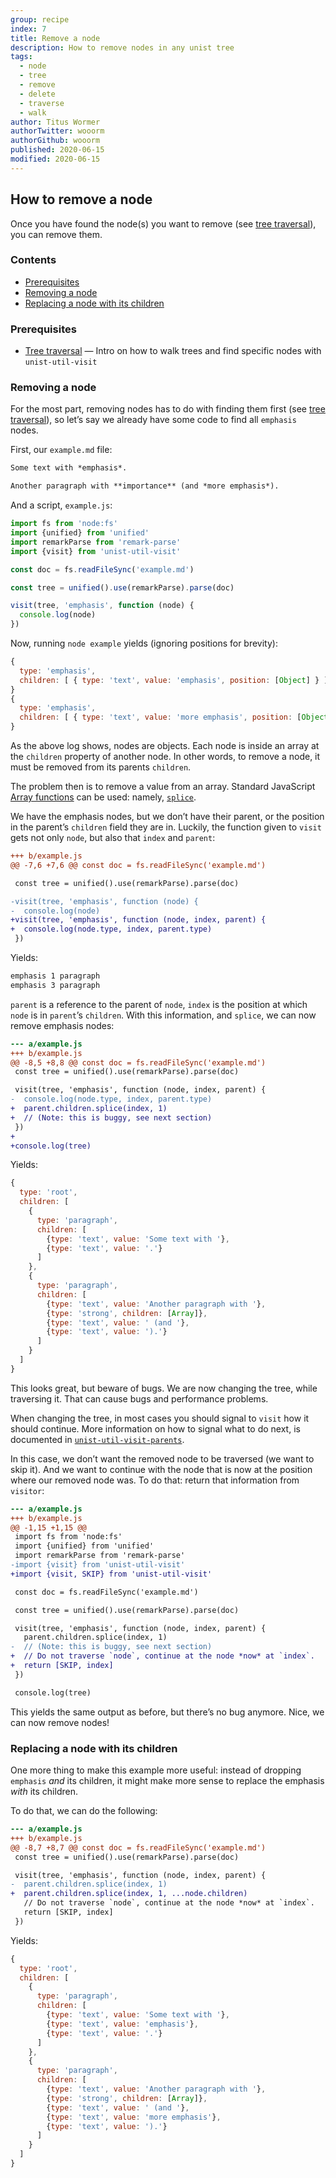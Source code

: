 ```yaml
---
group: recipe
index: 7
title: Remove a node
description: How to remove nodes in any unist tree
tags:
  - node
  - tree
  - remove
  - delete
  - traverse
  - walk
author: Titus Wormer
authorTwitter: wooorm
authorGithub: wooorm
published: 2020-06-15
modified: 2020-06-15
---
```


## How to remove a node

Once you have found the node(s) you want to remove (see [tree
traversal][tree-traversal]), you can remove them.

### Contents

*   [Prerequisites](#prerequisites)
*   [Removing a node](#removing-a-node)
*   [Replacing a node with its children](#replacing-a-node-with-its-children)

### Prerequisites

*   [Tree traversal][tree-traversal]
    — Intro on how to walk trees and find specific nodes with `unist-util-visit`

### Removing a node

For the most part, removing nodes has to do with finding them first (see [tree
traversal][tree-traversal]), so let’s say we already have some code to find all
`emphasis` nodes.

First, our `example.md` file:

```markdown
Some text with *emphasis*.

Another paragraph with **importance** (and *more emphasis*).
```

And a script, `example.js`:

```js
import fs from 'node:fs'
import {unified} from 'unified'
import remarkParse from 'remark-parse'
import {visit} from 'unist-util-visit'

const doc = fs.readFileSync('example.md')

const tree = unified().use(remarkParse).parse(doc)

visit(tree, 'emphasis', function (node) {
  console.log(node)
})
```

Now, running `node example` yields (ignoring positions for brevity):

```js
{
  type: 'emphasis',
  children: [ { type: 'text', value: 'emphasis', position: [Object] } ]
}
{
  type: 'emphasis',
  children: [ { type: 'text', value: 'more emphasis', position: [Object] } ]
}
```

As the above log shows, nodes are objects.
Each node is inside an array at the `children` property of another node.
In other words, to remove a node, it must be removed from its parents
`children`.

The problem then is to remove a value from an array.
Standard JavaScript [Array functions][array] can be used: namely,
[`splice`][splice].

We have the emphasis nodes, but we don’t have their parent, or the position in
the parent’s `children` field they are in.
Luckily, the function given to `visit` gets not only `node`, but also that
`index` and `parent`:

```diff
+++ b/example.js
@@ -7,6 +7,6 @@ const doc = fs.readFileSync('example.md')

 const tree = unified().use(remarkParse).parse(doc)

-visit(tree, 'emphasis', function (node) {
-  console.log(node)
+visit(tree, 'emphasis', function (node, index, parent) {
+  console.log(node.type, index, parent.type)
 })
```

Yields:

```txt
emphasis 1 paragraph
emphasis 3 paragraph
```

`parent` is a reference to the parent of `node`, `index` is the position
at which `node` is in `parent`’s `children`.
With this information, and `splice`, we can now remove emphasis nodes:

```diff
--- a/example.js
+++ b/example.js
@@ -8,5 +8,8 @@ const doc = fs.readFileSync('example.md')
 const tree = unified().use(remarkParse).parse(doc)

 visit(tree, 'emphasis', function (node, index, parent) {
-  console.log(node.type, index, parent.type)
+  parent.children.splice(index, 1)
+  // (Note: this is buggy, see next section)
 })
+
+console.log(tree)
```

Yields:

```js
{
  type: 'root',
  children: [
    {
      type: 'paragraph',
      children: [
        {type: 'text', value: 'Some text with '},
        {type: 'text', value: '.'}
      ]
    },
    {
      type: 'paragraph',
      children: [
        {type: 'text', value: 'Another paragraph with '},
        {type: 'strong', children: [Array]},
        {type: 'text', value: ' (and '},
        {type: 'text', value: ').'}
      ]
    }
  ]
}
```

This looks great, but beware of bugs.
We are now changing the tree, while traversing it.
That can cause bugs and performance problems.

When changing the tree, in most cases you should signal to `visit` how it should
continue.
More information on how to signal what to do next, is documented in
[`unist-util-visit-parents`][visit-parents].

In this case, we don’t want the removed node to be traversed (we want to skip
it).
And we want to continue with the node that is now at the position where our
removed node was.
To do that: return that information from `visitor`:

```diff
--- a/example.js
+++ b/example.js
@@ -1,15 +1,15 @@
 import fs from 'node:fs'
 import {unified} from 'unified'
 import remarkParse from 'remark-parse'
-import {visit} from 'unist-util-visit'
+import {visit, SKIP} from 'unist-util-visit'

 const doc = fs.readFileSync('example.md')

 const tree = unified().use(remarkParse).parse(doc)

 visit(tree, 'emphasis', function (node, index, parent) {
   parent.children.splice(index, 1)
-  // (Note: this is buggy, see next section)
+  // Do not traverse `node`, continue at the node *now* at `index`.
+  return [SKIP, index]
 })

 console.log(tree)
```

This yields the same output as before, but there’s no bug anymore.
Nice, we can now remove nodes!

### Replacing a node with its children

One more thing to make this example more useful: instead of dropping `emphasis`
*and* its children, it might make more sense to replace the emphasis *with* its
children.

To do that, we can do the following:

```diff
--- a/example.js
+++ b/example.js
@@ -8,7 +8,7 @@ const doc = fs.readFileSync('example.md')
 const tree = unified().use(remarkParse).parse(doc)

 visit(tree, 'emphasis', function (node, index, parent) {
-  parent.children.splice(index, 1)
+  parent.children.splice(index, 1, ...node.children)
   // Do not traverse `node`, continue at the node *now* at `index`.
   return [SKIP, index]
 })
```

Yields:

```js
{
  type: 'root',
  children: [
    {
      type: 'paragraph',
      children: [
        {type: 'text', value: 'Some text with '},
        {type: 'text', value: 'emphasis'},
        {type: 'text', value: '.'}
      ]
    },
    {
      type: 'paragraph',
      children: [
        {type: 'text', value: 'Another paragraph with '},
        {type: 'strong', children: [Array]},
        {type: 'text', value: ' (and '},
        {type: 'text', value: 'more emphasis'},
        {type: 'text', value: ').'}
      ]
    }
  ]
}
```

[tree-traversal]: /learn/recipe/tree-traversal/

[array]: https://developer.mozilla.org/docs/JavaScript/Reference/Global_Objects/Array

[splice]: https://developer.mozilla.org/en-US/docs/Web/JavaScript/Reference/Global_Objects/Array/splice

[visit-parents]: https://github.com/syntax-tree/unist-util-visit-parents#visittree-test-visitor-reverse
